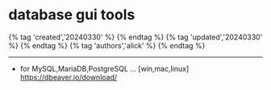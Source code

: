 # database gui tools

{% tag 'created','20240330' %} {% endtag %} {% tag 'updated','20240330' %} {% endtag %} {% tag 'authors','alick' %} {% endtag %}

---

- for MySQL,MariaDB,PostgreSQL ... [win,mac,linux]   https://dbeaver.io/download/